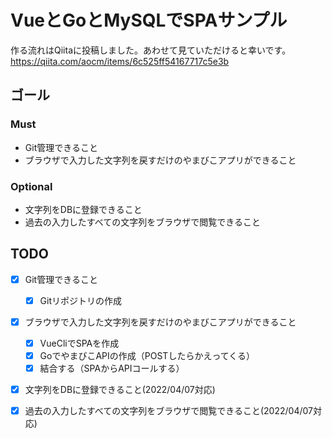 # VueとGoとMySQLでSPAサンプル

作る流れはQiitaに投稿しました。あわせて見ていただけると幸いです。
https://qiita.com/aocm/items/6c525ff54167717c5e3b

## ゴール
### Must
- Git管理できること
- ブラウザで入力した文字列を戻すだけのやまびこアプリができること

### Optional
- 文字列をDBに登録できること
- 過去の入力したすべての文字列をブラウザで閲覧できること

## TODO
- [x] Git管理できること
    - [x] Gitリポジトリの作成
- [x] ブラウザで入力した文字列を戻すだけのやまびこアプリができること
    - [x] VueCliでSPAを作成
    - [x] GoでやまびこAPIの作成（POSTしたらかえってくる）
    - [x] 結合する（SPAからAPIコールする）
- [x] 文字列をDBに登録できること(2022/04/07対応)
- [x] 過去の入力したすべての文字列をブラウザで閲覧できること(2022/04/07対応)

